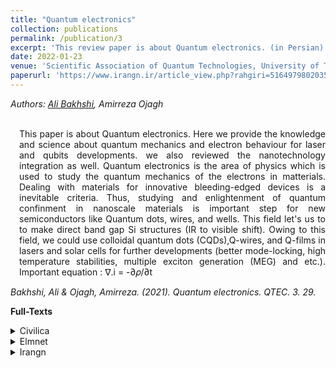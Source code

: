 ```yaml
---
title: "Quantum electronics"
collection: publications
permalink: /publication/3
excerpt: 'This review paper is about Quantum electronics. (in Persian)'
date: 2022-01-23
venue: 'Scientific Association of Quantum Technologies, University of Tabriz'
paperurl: 'https://www.irangn.ir/article_view.php?rahgiri=5164979802035471'
---
```

<address class="author">Authors: <a rel="author" href="https://bakhshiali.github.io">Ali Bakhshi</a>, Amirreza Ojagh</address><br>
<p align="justify" style="padding-left: 1em">
This paper is about Quantum electronics. Here we provide the knowledge and science about quantum mechanics and electron behaviour for laser and qubits developments. we also reviewed the nanotechnology integration as well.
Quantum electronics is the area of physics which is used to study the quantum mechanics of the electrons in matterials. Dealing with materials for innovative bleeding-edged devices is a inevitable criteria. Thus, studying and enlightenment of quantum confinment in nanoscale materials is important step for new semiconductors like Quantum dots, wires, and wells. This field let's us to to make direct band gap Si structures (IR to visible shift). Owing to this field, we could use colloidal quantum dots (CQDs),Q-wires, and Q-films in lasers and solar cells for further developments (better mode-locking, high temperature stabilities, multiple exciton generation (MEG) and etc.).
Important equation : ∇.i = -∂𝜌/∂t
</p>
<cite>Bakhshi, Ali & Ojagh, Amirreza. (2021). Quantum electronics. QTEC. 3. 29. </cite>

<b>Full-Texts</b>
<details>
<summary>Civilica</summary>
  <a href="https://civilica.com/download/users/paper/221197/">Bakhshi, Ali & Ojagh, Amirreza. (2021). Quantum electronics. QTEC. 3. 29.</a>
</details>
<details>
<summary>Elmnet</summary>
  <a href="https://elmnet.ir/dwlg?url=%2FContent%2FUserProfile%2FDocument%2F10081311-8ce3fdb9-0d93-4563-bc65-4a54f10cb33e.pdf&type=1&id=410081311">Bakhshi, Ali & Ojagh, Amirreza. (2021). Quantum electronics. QTEC. 3. 29.</a>
</details>
<details>
<summary>Irangn</summary>
  <a href="https://www.irangn.ir/article_view.php?rahgiri=5164979802035471">Bakhshi, Ali & Ojagh, Amirreza. (2021). Quantum electronics. QTEC. 3. 29.</a>
</details>
